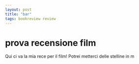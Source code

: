 ```yaml
---
layout: post
title: "bar"
tags: bookreview review
---
```

# prova recensione film

Qui ci va la mia rece per il film!
Potrei metterci delle stelline in m
